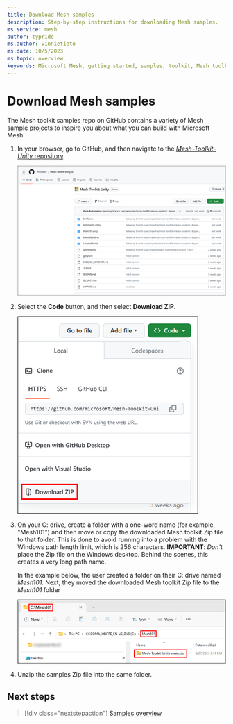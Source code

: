 ```yaml
---
title: Download Mesh samples
description: Step-by-step instructions for downloading Mesh samples.
ms.service: mesh
author: typride
ms.author: vinnietieto
ms.date: 10/5/2023
ms.topic: overview
keywords: Microsoft Mesh, getting started, samples, toolkit, Mesh toolkit, tutorial
---
```


# Download Mesh samples

The Mesh toolkit samples repo on GitHub contains a variety of Mesh sample projects to inspire you about what you can build with Microsoft Mesh.

1. In your browser, go to GitHub, and then navigate to the [*Mesh-Toolkit-Unity* repository](https://github.com/microsoft/Mesh-Toolkit-Unity).

    ![______](../../../media/samples/006-toolkit-in-github.png)

1. Select the **Code** button, and then select **Download ZIP**.

    ![______](../../../media/samples/007-code-and-download-zip.png)

1. On your C: drive, create a folder with a one-word name (for example, "Mesh101") and then move or copy the downloaded Mesh toolkit Zip file to that folder. This is done to avoid running into a problem with the Windows path length limit, which is 256 characters. **IMPORTANT**: *Don't* place the Zip file on the Windows desktop. Behind the scenes, this creates a very long path name.

    In the example below, the user created a folder on their C: drive named *Mesh101.* Next, they moved the downloaded Mesh toolkit Zip file to the *Mesh101* folder

    ![A screenshot of a computer Description automatically generated](../../../media/samples/008-toolkit-zip-in-folder.png)

1. Unzip the samples Zip file into the same folder.

## Next steps

> [!div class="nextstepaction"]
> [Samples overview](samples-overview.md)